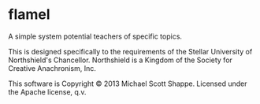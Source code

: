 flamel
======

A simple system potential teachers of specific topics.

This is designed specifically to the requirements of the Stellar University of Northshield's Chancellor. Northshield is a Kingdom of the Society for Creative Anachronism, Inc.

This software is Copyright © 2013 Michael Scott Shappe. Licensed under the Apache license, q.v.


